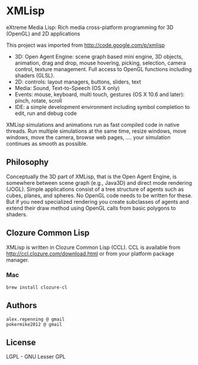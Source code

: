 # XMLisp

eXtreme Media Lisp: Rich media cross-platform programming for 3D (OpenGL) and 2D applications

This project was imported from http://code.google.com/p/xmlisp

* 3D: Open Agent Engine: scene graph based mini engine, 3D objects, animation, drag and drop, mouse hovering, picking, selection, camera control, texture management. Full access to OpenGL functions including shaders (GLSL).
* 2D: controls: layout managers, buttons, sliders, text
* Media: Sound, Text-to-Speech (OS X only)
* Events: mouse, keyboard, multi touch, gestures (OS X 10.6 and later): pinch, rotate, scroll
* IDE: a simple development environment including symbol completion to edit, run and debug code

XMLisp simulations and animations run as fast compiled code in native threads.
Run multiple simulations at the same time, resize windows, move windows, move
the camera, browse web pages, .... your simulation continues as smooth as
possible.

## Philosophy

Conceptually the 3D part of XMLisp, that is the Open Agent Engine, is somewhere
between scene graph (e.g., Java3D) and direct mode rendering (JOGL). Simple
applications consist of a tree structure of agents such as cubes, planes, and
spheres. No OpenGL code needs to be written for these. But if you need
specialized rendering you create subclasses of agents and extend their draw
method using OpenGL calls from basic polygons to shaders.

## Clozure Common Lisp

XMLisp is written in Clozure Common Lisp (CCL). CCL is available from
http://ccl.clozure.com/download.html or from your platform package manager.

### Mac

```
brew install clozure-cl
```

## Authors

```
alex.repenning @ gmail
pokermike2012 @ gmail
```

## License

LGPL - GNU Lesser GPL
